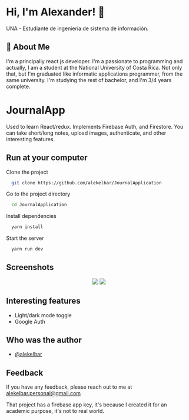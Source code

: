
# Hi, I'm Alexander! 👋

UNA - Estudiante de ingeniería de sistema de información.
## 🚀 About Me
I'm a principally react.js developer. I'm a passionate to programming and actually, I am a student at the National University of Costa Rica. Not only that, but I'm graduated like informatic applications programmer, from the same university. I'm studying the rest of bachelor, and I'm 3/4 years complete.

# JournalApp

Used to learn React/redux. Implements Firebase Auth, and Firestore. You can take short/long notes, upload images, authenticate, and other interesting features.


## Run at your computer

Clone the project

```bash
  git clone https://github.com/alekelbar/JournalApplication
```

Go to the project directory

```bash
  cd JournalApplication
```

Install dependencies

```bash
  yarn install
```

Start the server

```bash
  yarn run dev
```


## Screenshots
<p align="center">
    <img src="https://i.postimg.cc/3N6J7w92/journal-Desktop.png"/>
    <img src="https://i.postimg.cc/kMh5Wj9D/journal-Mobile.png"/>
</p>


## Interesting features

- Light/dark mode toggle
- Google Auth


## Who was the author

- [@alekelbar](https://www.github.com/alekelbar)


## Feedback

If you have any feedback, please reach out to me at alekelbar.personal@gmail.com

That project has a firebase app key, it's because I created it for an academic purpose, it's not to real world.